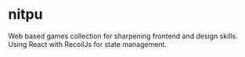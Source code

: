 # nitpu
Web based games collection for sharpening frontend and design skills. Using React with RecoilJs for state management.
